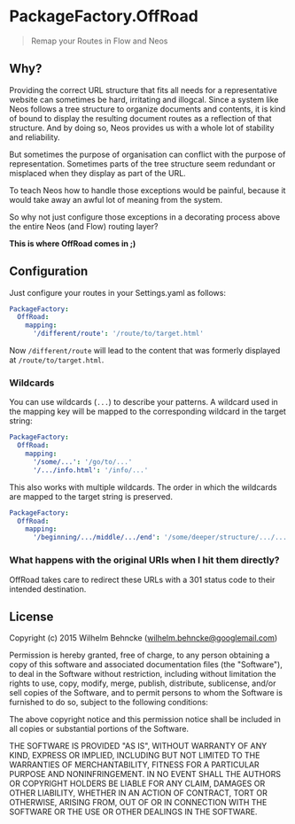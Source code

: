 # PackageFactory.OffRoad

> Remap your Routes in Flow and Neos

## Why?

Providing the correct URL structure that fits all needs for a representative website can sometimes be hard, irritating
and illogcal. Since a system like Neos follows a tree structure to organize documents and contents, it is kind of bound
to display the resulting document routes as a reflection of that structure. And by doing so, Neos provides us with a
whole lot of stability and reliability.

But sometimes the purpose of organisation can conflict with the purpose of representation. Sometimes parts of the tree
structure seem redundant or misplaced when they display as part of the URL.

To teach Neos how to handle those exceptions would be painful, because it would take away an awful lot of meaning from
the system.

So why not just configure those exceptions in a decorating process above the entire Neos (and Flow) routing layer?

**This is where OffRoad comes in ;)**

## Configuration

Just configure your routes in your Settings.yaml as follows:

```yaml
PackageFactory:
  OffRoad:
    mapping:
      '/different/route': '/route/to/target.html'
```

Now `/different/route` will lead to the content that was formerly displayed at `/route/to/target.html`.

### Wildcards

You can use wildcards (`...`) to describe your patterns. A wildcard used in the mapping key will be mapped to the corresponding wildcard in the target string:

```yaml
PackageFactory:
  OffRoad:
    mapping:
      '/some/...': '/go/to/...'
      '/.../info.html': '/info/...'
```

This also works with multiple wildcards. The order in which the wildcards are mapped to the target string is preserved.

```yaml
PackageFactory:
  OffRoad:
    mapping:
      '/beginning/.../middle/.../end': '/some/deeper/structure/.../...'
```

### What happens with the original URIs when I hit them directly?

OffRoad takes care to redirect these URLs with a 301 status code to their intended destination.

## License

Copyright (c) 2015 Wilhelm Behncke (wilhelm.behncke@googlemail.com)

Permission is hereby granted, free of charge, to any person obtaining a copy
of this software and associated documentation files (the "Software"), to deal
in the Software without restriction, including without limitation the rights
to use, copy, modify, merge, publish, distribute, sublicense, and/or sell
copies of the Software, and to permit persons to whom the Software is
furnished to do so, subject to the following conditions:

The above copyright notice and this permission notice shall be included in
all copies or substantial portions of the Software.

THE SOFTWARE IS PROVIDED "AS IS", WITHOUT WARRANTY OF ANY KIND, EXPRESS OR
IMPLIED, INCLUDING BUT NOT LIMITED TO THE WARRANTIES OF MERCHANTABILITY,
FITNESS FOR A PARTICULAR PURPOSE AND NONINFRINGEMENT.  IN NO EVENT SHALL THE
AUTHORS OR COPYRIGHT HOLDERS BE LIABLE FOR ANY CLAIM, DAMAGES OR OTHER
LIABILITY, WHETHER IN AN ACTION OF CONTRACT, TORT OR OTHERWISE, ARISING FROM,
OUT OF OR IN CONNECTION WITH THE SOFTWARE OR THE USE OR OTHER DEALINGS IN
THE SOFTWARE.
